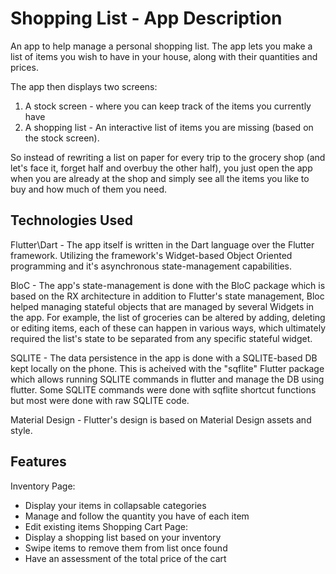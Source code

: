 # Shopping List - App Description

An app to help manage a personal shopping list. 
The app lets you make a list of items you wish to have in your house, along with their quantities and prices.

The app then displays two screens:
1. A stock screen - where you can keep track of the items you currently have
2. A shopping list - An interactive list of items you are missing (based on the stock screen).

So instead of rewriting a list on paper for every trip to the grocery shop (and let's face it, forget half and overbuy the other half),
you just open the app when you are already at the shop and simply see all the items you like to buy and how much of them you need.

## Technologies Used

Flutter\Dart - The app itself is written in the Dart language over the Flutter framework. Utilizing the framework's Widget-based Object Oriented programming and it's asynchronous state-management capabilities.

BloC - The app's state-management is done with the BloC package which is based on the RX architecture in addition to Flutter's state management, Bloc helped managing stateful objects that are managed by several Widgets in the app. For example, the list of groceries can be altered by adding, deleting or editing items, each of these can happen in various ways, which ultimately required the list's state to be separated from any specific stateful widget.

SQLITE - The data persistence in the app is done with a SQLITE-based DB kept locally on the phone. This is acheived with the "sqflite" Flutter package which allows running SQLITE commands in flutter and manage the DB using flutter. Some SQLITE commands were done with sqflite shortcut functions but most were done with raw SQLITE code.

Material Design - Flutter's design is based on Material Design assets and style.

## Features

Inventory Page:
 - Display your items in collapsable categories
 - Manage and follow the quantity you have of each item
 - Edit existing items
Shopping Cart Page:
 - Display a shopping list based on your inventory
 - Swipe items to remove them from list once found
 - Have an assessment of the total price of the cart
